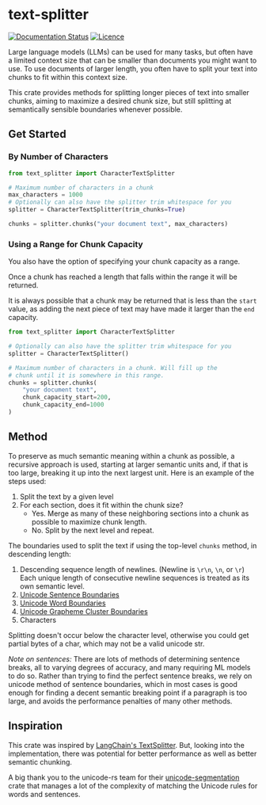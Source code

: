 # text-splitter

[![Documentation Status](https://readthedocs.org/projects/text-splitter/badge/?version=latest)](https://text-splitter.readthedocs.io/en/latest/?badge=latest) [![Licence](https://img.shields.io/crates/l/text-splitter)](https://github.com/benbrandt/text-splitter/blob/main/LICENSE.txt)

Large language models (LLMs) can be used for many tasks, but often have a limited context size that can be smaller than documents you might want to use. To use documents of larger length, you often have to split your text into chunks to fit within this context size.

This crate provides methods for splitting longer pieces of text into smaller chunks, aiming to maximize a desired chunk size, but still splitting at semantically sensible boundaries whenever possible.

## Get Started

### By Number of Characters

```python
from text_splitter import CharacterTextSplitter

# Maximum number of characters in a chunk
max_characters = 1000
# Optionally can also have the splitter trim whitespace for you
splitter = CharacterTextSplitter(trim_chunks=True)

chunks = splitter.chunks("your document text", max_characters)
```

### Using a Range for Chunk Capacity

You also have the option of specifying your chunk capacity as a range.

Once a chunk has reached a length that falls within the range it will be returned.

It is always possible that a chunk may be returned that is less than the `start` value, as adding the next piece of text may have made it larger than the `end` capacity.

```python
from text_splitter import CharacterTextSplitter

# Optionally can also have the splitter trim whitespace for you
splitter = CharacterTextSplitter()

# Maximum number of characters in a chunk. Will fill up the
# chunk until it is somewhere in this range.
chunks = splitter.chunks(
    "your document text",
    chunk_capacity_start=200,
    chunk_capacity_end=1000
)
```

## Method

To preserve as much semantic meaning within a chunk as possible, a recursive approach is used, starting at larger semantic units and, if that is too large, breaking it up into the next largest unit. Here is an example of the steps used:

1. Split the text by a given level
2. For each section, does it fit within the chunk size?
   - Yes. Merge as many of these neighboring sections into a chunk as possible to maximize chunk length.
   - No. Split by the next level and repeat.

The boundaries used to split the text if using the top-level `chunks` method, in descending length:

1. Descending sequence length of newlines. (Newline is `\r\n`, `\n`, or `\r`) Each unique length of consecutive newline sequences is treated as its own semantic level.
2. [Unicode Sentence Boundaries](https://www.unicode.org/reports/tr29/#Sentence_Boundaries)
3. [Unicode Word Boundaries](https://www.unicode.org/reports/tr29/#Word_Boundaries)
4. [Unicode Grapheme Cluster Boundaries](https://www.unicode.org/reports/tr29/#Grapheme_Cluster_Boundaries)
5. Characters

Splitting doesn't occur below the character level, otherwise you could get partial bytes of a char, which may not be a valid unicode str.

_Note on sentences:_ There are lots of methods of determining sentence breaks, all to varying degrees of accuracy, and many requiring ML models to do so. Rather than trying to find the perfect sentence breaks, we rely on unicode method of sentence boundaries, which in most cases is good enough for finding a decent semantic breaking point if a paragraph is too large, and avoids the performance penalties of many other methods.

## Inspiration

This crate was inspired by [LangChain's TextSplitter](https://python.langchain.com/en/latest/modules/indexes/text_splitters/examples/recursive_text_splitter.html). But, looking into the implementation, there was potential for better performance as well as better semantic chunking.

A big thank you to the unicode-rs team for their [unicode-segmentation](https://crates.io/crates/unicode-segmentation) crate that manages a lot of the complexity of matching the Unicode rules for words and sentences.
